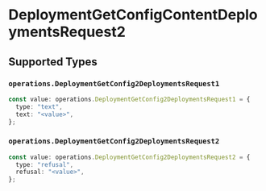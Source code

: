 # DeploymentGetConfigContentDeploymentsRequest2


## Supported Types

### `operations.DeploymentGetConfig2DeploymentsRequest1`

```typescript
const value: operations.DeploymentGetConfig2DeploymentsRequest1 = {
  type: "text",
  text: "<value>",
};
```

### `operations.DeploymentGetConfig2DeploymentsRequest2`

```typescript
const value: operations.DeploymentGetConfig2DeploymentsRequest2 = {
  type: "refusal",
  refusal: "<value>",
};
```

